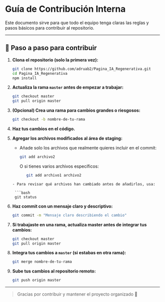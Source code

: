 # Guía de Contribución Interna

Este documento sirve para que todo el equipo tenga claras las reglas y pasos básicos para contribuir al repositorio.

---

## 🚦 Paso a paso para contribuir

1. **Clona el repositorio (solo la primera vez):**
   ```bash
   git clone https://github.com/adruab2/Pagina_IA_Regenerativa.git
   cd Pagina_IA_Regenerativa
   npm install
   ```

2. **Actualiza la rama `master` antes de empezar a trabajar:**
   ```bash
   git checkout master
   git pull origin master
   ```

3. **(Opcional) Crea una rama para cambios grandes o riesgosos:**
   ```bash
   git checkout -b nombre-de-tu-rama
   ```

4. **Haz tus cambios en el código.**

5. **Agregar los archivos modificados al área de staging:**

   - Añade solo los archivos que realmente quieres incluir en el commit:

     ```bash
     git add archivo2
     ```

     O si tienes varios archivos específicos:

     ```bash
        git add archivo1 archivo2
    ```
   - Para revisar qué archivos han cambiado antes de añadirlos, usa:

     ```bash
     git status
     ```

6. **Haz commit con un mensaje claro y descriptivo:**
   ```bash
   git commit -m "Mensaje claro describiendo el cambio"
   ```

7. **Si trabajaste en una rama, actualiza master antes de integrar tus cambios:**
   ```bash
   git checkout master
   git pull origin master
   ```

8. **Integra tus cambios a `master` (si estabas en otra rama):**
   ```bash
   git merge nombre-de-tu-rama
   ```

9. **Sube tus cambios al repositorio remoto:**
   ```bash
   git push origin master
   ```

---

> Gracias por contribuir y mantener el proyecto organizado 🚀